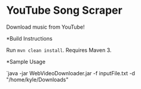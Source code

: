 YouTube Song Scraper
====================

Download music from YouTube!

*Build Instructions

Run `mvn clean install`. Requires Maven 3.

*Sample Usage

`java -jar WebVideoDownloader.jar -f inputFile.txt -d "/home/kyle/Downloads"